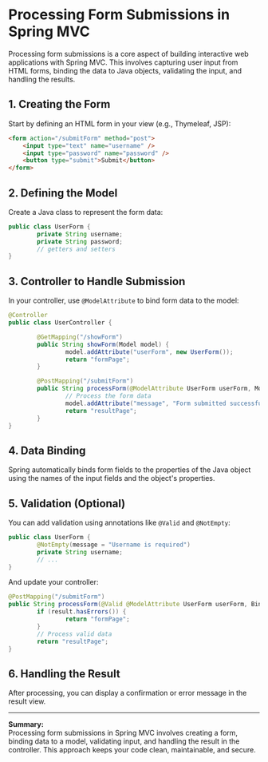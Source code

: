 # Processing Form Submissions in Spring MVC

Processing form submissions is a core aspect of building interactive web applications with Spring MVC. This involves capturing user input from HTML forms, binding the data to Java objects, validating the input, and handling the results.

## 1. Creating the Form

Start by defining an HTML form in your view (e.g., Thymeleaf, JSP):

```html
<form action="/submitForm" method="post">
    <input type="text" name="username" />
    <input type="password" name="password" />
    <button type="submit">Submit</button>
</form>
```

## 2. Defining the Model

Create a Java class to represent the form data:

```java
public class UserForm {
        private String username;
        private String password;
        // getters and setters
}
```

## 3. Controller to Handle Submission

In your controller, use `@ModelAttribute` to bind form data to the model:

```java
@Controller
public class UserController {

        @GetMapping("/showForm")
        public String showForm(Model model) {
                model.addAttribute("userForm", new UserForm());
                return "formPage";
        }

        @PostMapping("/submitForm")
        public String processForm(@ModelAttribute UserForm userForm, Model model) {
                // Process the form data
                model.addAttribute("message", "Form submitted successfully!");
                return "resultPage";
        }
}
```

## 4. Data Binding

Spring automatically binds form fields to the properties of the Java object using the names of the input fields and the object's properties.

## 5. Validation (Optional)

You can add validation using annotations like `@Valid` and `@NotEmpty`:

```java
public class UserForm {
        @NotEmpty(message = "Username is required")
        private String username;
        // ...
}
```

And update your controller:

```java
@PostMapping("/submitForm")
public String processForm(@Valid @ModelAttribute UserForm userForm, BindingResult result, Model model) {
        if (result.hasErrors()) {
                return "formPage";
        }
        // Process valid data
        return "resultPage";
}
```

## 6. Handling the Result

After processing, you can display a confirmation or error message in the result view.

---

**Summary:**  
Processing form submissions in Spring MVC involves creating a form, binding data to a model, validating input, and handling the result in the controller. This approach keeps your code clean, maintainable, and secure.
